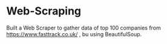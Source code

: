# Web-Scraping
Built a Web Scraper to gather data of top 100 companies from https://www.fasttrack.co.uk/ , bu using BeautifulSoup.
